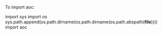 To import aoc:

import sys
import os
sys.path.append(os.path.dirname(os.path.dirname(os.path.abspath(__file__))))
import aoc